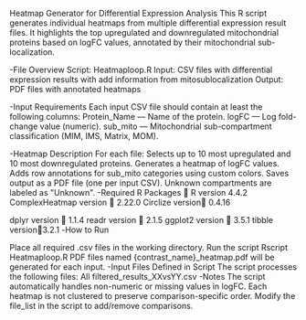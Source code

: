 Heatmap Generator for Differential Expression Analysis
This R script generates individual heatmaps from multiple differential expression result files. It highlights the top upregulated and downregulated mitochondrial proteins based on logFC values, annotated by their mitochondrial sub-localization.

-File Overview
Script: Heatmaploop.R
Input: CSV files with differential expression results with add information from mitosublocalization
Output: PDF files with annotated heatmaps

-Input Requirements
Each input CSV file should contain at least the following columns:
Protein_Name — Name of the protein.
logFC — Log fold-change value (numeric).
sub_mito — Mitochondrial sub-compartment classification (MIM, IMS, Matrix, MOM).

-Heatmap Description
For each file:
Selects up to 10 most upregulated and 10 most downregulated proteins.
Generates a heatmap of logFC values.
Adds row annotations for sub_mito categories using custom colors.
Saves output as a PDF file (one per input CSV).
Unknown compartments are labeled as "Unknown".
-Required R Packages  R version 4.4.2 
ComplexHeatmap version  2.22.0
Circlize  version 0.4.16  

dplyr version  1.1.4
readr version  2.1.5
ggplot2 version  3.5.1
tibble version3.2.1
-How to Run

Place all required .csv files in the working directory.
Run the script
Rscript Heatmaploop.R
PDF files named {contrast_name}_heatmap.pdf will be generated for each input.
-Input Files Defined in Script
The script processes the following files:
All filtered_results_XXvsYY.csv
-Notes
The script automatically handles non-numeric or missing values in logFC.
Each heatmap is not clustered to preserve comparison-specific order.
Modify the file_list in the script to add/remove comparisons.


